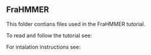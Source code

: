 ## FraHMMER

This folder contians files used in the FraHMMER tutorial. 

To read and follow the tutorial see: 

For intalation instructions see: 
